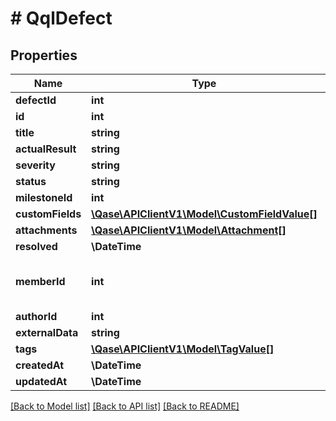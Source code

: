 # # QqlDefect

## Properties

Name | Type | Description | Notes
------------ | ------------- | ------------- | -------------
**defectId** | **int** |  |
**id** | **int** |  | [optional]
**title** | **string** |  | [optional]
**actualResult** | **string** |  | [optional]
**severity** | **string** |  | [optional]
**status** | **string** |  | [optional]
**milestoneId** | **int** |  | [optional]
**customFields** | [**\Qase\APIClientV1\Model\CustomFieldValue[]**](CustomFieldValue.md) |  | [optional]
**attachments** | [**\Qase\APIClientV1\Model\Attachment[]**](Attachment.md) |  | [optional]
**resolved** | **\DateTime** |  | [optional]
**memberId** | **int** | Deprecated, use &#x60;author_id&#x60; instead. | [optional]
**authorId** | **int** |  | [optional]
**externalData** | **string** |  | [optional]
**tags** | [**\Qase\APIClientV1\Model\TagValue[]**](TagValue.md) |  | [optional]
**createdAt** | **\DateTime** |  | [optional]
**updatedAt** | **\DateTime** |  | [optional]

[[Back to Model list]](../../README.md#models) [[Back to API list]](../../README.md#endpoints) [[Back to README]](../../README.md)
